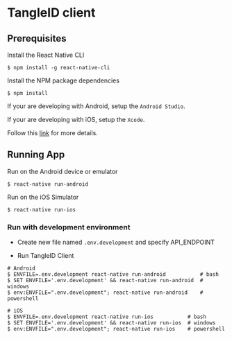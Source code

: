 # TangleID client

## Prerequisites

Install the React Native CLI
```shell
$ npm install -g react-native-cli
```

Install the NPM package dependencies
```shell
$ npm install
```

If your are developing with Android, setup the `Android Studio`.

If your are developing with iOS, setup the `Xcode`.

Follow this [link](https://facebook.github.io/react-native/docs/getting-started.html) for more details.


## Running App

Run on the Android device or emulator
```shell
$ react-native run-android
```

Run on the iOS Simulator
```shell
$ react-native run-ios
```

### Run with development environment

- Create new file named `.env.development` and specify API_ENDPOINT

- Run TangleID Client

```shell
# Android
$ ENVFILE=.env.development react-native run-android           # bash
$ SET ENVFILE='.env.development' && react-native run-android  # windows
$ env:ENVFILE=".env.development"; react-native run-android    # powershell

# iOS
$ ENVFILE=.env.development react-native run-ios           # bash
$ SET ENVFILE='.env.development' && react-native run-ios  # windows
$ env:ENVFILE=".env.development"; react-native run-ios    # powershell
```